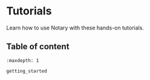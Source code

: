 # Tutorials

Learn how to use Notary with these hands-on tutorials.

## Table of content

```{toctree}
:maxdepth: 1

getting_started
```
